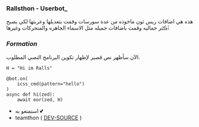 ### Rallsthon - Userbot_

هذه هي اضافات ريس ثون ماخوذه من عدة سورسات وقمت بتعديلها وعربتها لكي يصبح ﭑڪثر جماليه وقمت باضافات جميله مثل الاسماء الجاهزه والمتحركات وغيرها 

### _Formation_

الآن سأظهر نص قصير لإظهار تكوين البرنامج النصي المطلوب.
```python3
H = "Hi im Ralls"

@bot.on(
    icss_cmd(pattern="hello")
)
async def hi(zed):
    await eor(zed, H)
```

- استمتعو به 💕
- teamthon ( [DEV-SOURCE](https://t.me/Rallsthon) )
